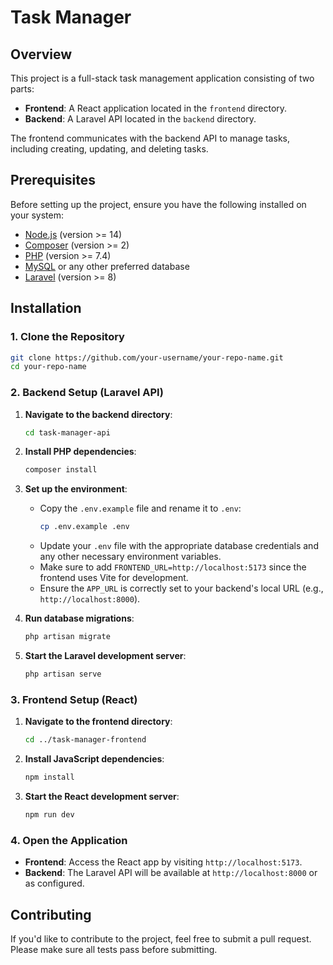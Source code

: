 
# Task Manager

## Overview

This project is a full-stack task management application consisting of two parts:
- **Frontend**: A React application located in the `frontend` directory.
- **Backend**: A Laravel API located in the `backend` directory.

The frontend communicates with the backend API to manage tasks, including creating, updating, and deleting tasks.

## Prerequisites

Before setting up the project, ensure you have the following installed on your system:
- [Node.js](https://nodejs.org/) (version >= 14)
- [Composer](https://getcomposer.org/) (version >= 2)
- [PHP](https://www.php.net/) (version >= 7.4)
- [MySQL](https://www.mysql.com/) or any other preferred database
- [Laravel](https://laravel.com/) (version >= 8)

## Installation

### 1. Clone the Repository
```bash
git clone https://github.com/your-username/your-repo-name.git
cd your-repo-name
```

### 2. Backend Setup (Laravel API)

1. **Navigate to the backend directory**:
    ```bash
    cd task-manager-api
    ```

2. **Install PHP dependencies**:
    ```bash
    composer install
    ```

3. **Set up the environment**:
    - Copy the `.env.example` file and rename it to `.env`:
      ```bash
      cp .env.example .env
      ```
    - Update your `.env` file with the appropriate database credentials and any other necessary environment variables.
    - Make sure to add `FRONTEND_URL=http://localhost:5173` since the frontend uses Vite for development.
    - Ensure the `APP_URL` is correctly set to your backend's local URL (e.g., `http://localhost:8000`).

4. **Run database migrations**:
    ```bash
    php artisan migrate
    ```

5. **Start the Laravel development server**:
    ```bash
    php artisan serve
    ```

### 3. Frontend Setup (React)

1. **Navigate to the frontend directory**:
    ```bash
    cd ../task-manager-frontend
    ```

2. **Install JavaScript dependencies**:
    ```bash
    npm install
    ```

3. **Start the React development server**:
    ```bash
    npm run dev
    ```

### 4. Open the Application

- **Frontend**: Access the React app by visiting `http://localhost:5173`.
- **Backend**: The Laravel API will be available at `http://localhost:8000` or as configured.

## Contributing

If you'd like to contribute to the project, feel free to submit a pull request. Please make sure all tests pass before submitting.

